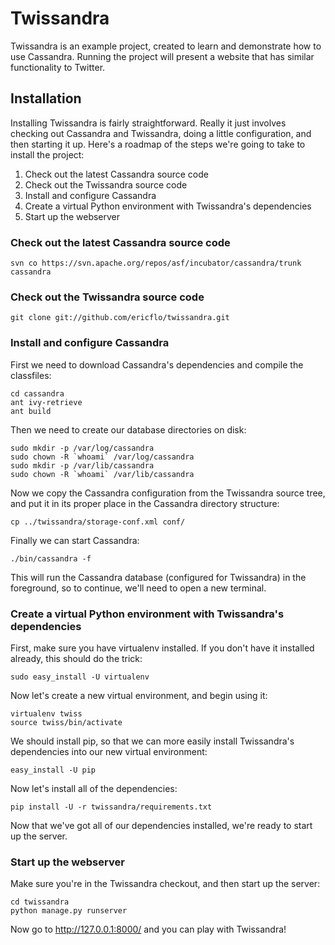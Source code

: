 # Twissandra

Twissandra is an example project, created to learn and demonstrate how to use
Cassandra.  Running the project will present a website that has similar
functionality to Twitter.

## Installation

Installing Twissandra is fairly straightforward.  Really it just involves
checking out Cassandra and Twissandra, doing a little configuration, and
then starting it up.  Here's a roadmap of the steps we're going to take to
install the project:

1. Check out the latest Cassandra source code
1. Check out the Twissandra source code
1. Install and configure Cassandra
1. Create a virtual Python environment with Twissandra's dependencies
1. Start up the webserver

### Check out the latest Cassandra source code

    svn co https://svn.apache.org/repos/asf/incubator/cassandra/trunk cassandra

### Check out the Twissandra source code

    git clone git://github.com/ericflo/twissandra.git

### Install and configure Cassandra

First we need to download Cassandra's dependencies and compile the classfiles:

    cd cassandra
    ant ivy-retrieve
    ant build

Then we need to create our database directories on disk:

    sudo mkdir -p /var/log/cassandra
    sudo chown -R `whoami` /var/log/cassandra
    sudo mkdir -p /var/lib/cassandra
    sudo chown -R `whoami` /var/lib/cassandra

Now we copy the Cassandra configuration from the Twissandra source tree, and
put it in its proper place in the Cassandra directory structure:

    cp ../twissandra/storage-conf.xml conf/

Finally we can start Cassandra:

    ./bin/cassandra -f

This will run the Cassandra database (configured for Twissandra) in the
foreground, so to continue, we'll need to open a new terminal.

### Create a virtual Python environment with Twissandra's dependencies

First, make sure you have virtualenv installed.  If you don't have it installed
already, this should do the trick:

    sudo easy_install -U virtualenv

Now let's create a new virtual environment, and begin using it:

    virtualenv twiss
    source twiss/bin/activate

We should install pip, so that we can more easily install Twissandra's
dependencies into our new virtual environment:

    easy_install -U pip

Now let's install all of the dependencies:

    pip install -U -r twissandra/requirements.txt

Now that we've got all of our dependencies installed, we're ready to start up
the server.

### Start up the webserver

Make sure you're in the Twissandra checkout, and then start up the server:

    cd twissandra
    python manage.py runserver

Now go to http://127.0.0.1:8000/ and you can play with Twissandra!